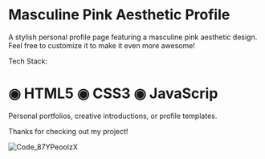 # Masculine Pink Aesthetic Profile

A stylish personal profile page featuring a masculine pink aesthetic design. Feel free to customize it to make it even more awesome!

Tech Stack:
# ◉ HTML5 ◉ CSS3 ◉ JavaScrip


Personal portfolios, creative introductions, or profile templates.

Thanks for checking out my project!



![Code_87YPeooIzX](https://github.com/user-attachments/assets/72dc1c22-5ba5-4277-9734-f1768db07352)
